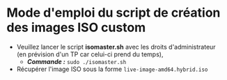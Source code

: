 # Mode d'emploi du script de création des images ISO custom

- Veuillez lancer le script **isomaster.sh** avec les droits d'administrateur (en prévision d'un TP car celui-ci prend du temps), 
    + ***Commande :*** `sudo ./isomaster.sh`
- Récupérer l'image ISO sous la forme `live-image-amd64.hybrid.iso`
